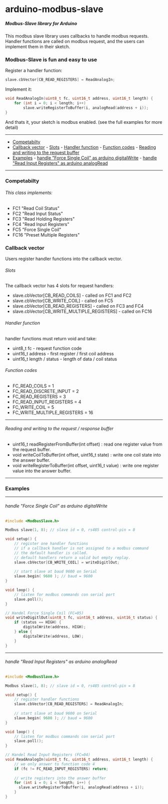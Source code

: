 # arduino-modbus-slave

##### Modbus-Slave library for Arduino

This modbus slave library uses callbacks to handle modbus requests.
Handler functions are called on modbus request, and the users can implement them in their sketch.

### Modbus-Slave is fun and easy to use
Register a handler function:
```c
slave.cbVector[CB_READ_REGISTERS] = ReadAnalogIn;
```
Implement it:
```c
void ReadAnalogIn(uint8_t fc, uint16_t address, uint16_t length) {
    for (int i = 0; i < length; i++)
        slave.writeRegisterToBuffer(i, analogRead(address + i));
}
```
And thats it, your sketch is modbus enabled. (see the full examples for more detail)

----

- [Competabilty](#competabilty)
- [Callback vector](#callback-vector)
      - [Slots](#slots)
      - [Handler function](#handler-function)
      - [Function codes](#function-codes)
      - [Reading and writing to the request buffer](#reading-and-writing-to-the-request-buffer)
- [Examples](#examples)
      - [handle "Force Single Coil" as arduino digitalWrite](#handle-force-single-coil-as-arduino-digitalwrite)
      - [handle "Read Input Registers" as arduino analogRead](#handle-read-input-registers-as-arduino-analogread)

----

### Competabilty

###### This class implements:

* FC1 "Read Coil Status"
* FC2 "Read Input Status"
* FC3 "Read Holding Registers"
* FC4 "Read Input Registers"
* FC5 "Force Single Coil"
* FC16 "Preset Multiple Registers"

### Callback vector

Users register handler functions into the callback vector.

###### Slots

The callback vector has 4 slots for request handlers:

* slave.cbVector[CB_READ_COILS] - called on FC1 and FC2
* slave.cbVector[CB_WRITE_COIL] - called on FC5
* slave.cbVector[CB_READ_REGISTERS] - called on FC3 and FC4
* slave.cbVector[CB_WRITE_MULTIPLE_REGISTERS] - called on FC16

###### Handler function

handler functions must return void and take:
* uint8_t  fc - request function code
* uint16_t address - first register / first coil address
* uint16_t length / status - length of data / coil status

###### Function codes

* FC_READ_COILS = 1
* FC_READ_DISCRETE_INPUT = 2
* FC_READ_REGISTERS = 3
* FC_READ_INPUT_REGISTERS = 4
* FC_WRITE_COIL = 5
* FC_WRITE_MULTIPLE_REGISTERS = 16

----

###### Reading and writing to the request / response buffer

* uint16_t readRegisterFromBuffer(int offset) : read one register value from the request buffer.
* void writeCoilToBuffer(int offset, uint16_t state) : write one coil state into the answer buffer.
* void writeRegisterToBuffer(int offset, uint16_t value) : write one register value into the answer buffer.

----

### Examples

----
###### handle "Force Single Coil" as arduino digitalWrite
```c
#include <ModbusSlave.h>

Modbus slave(1, 8); // slave id = 0, rs485 control-pin = 8

void setup() {
    // register one handler functions
    // if a callback handler is not assigned to a modbus command 
    // the default handler is called. 
    // default handlers return a valid but empty replay.
    slave.cbVector[CB_WRITE_COIL] = writeDigitlOut;
    
    // start slave at baud 9600 on Serial
    slave.begin( 9600 ); // baud = 9600
}

void loop() {
    // listen for modbus commands con serial port
    slave.poll();
}

// Handel Force Single Coil (FC=05)
void writeDigitlOut(uint8_t fc, uint16_t address, uint16_t status) {
    if (status == HIGH) {
        digitalWrite(address, HIGH);
    } else {
        digitalWrite(address, LOW);
    }
}

```

----
###### handle "Read Input Registers" as arduino analogRead
```c
#include <ModbusSlave.h>

Modbus slave(1, 8); // slave id = 0, rs485 control-pin = 8

void setup() {
    // register handler functions
    slave.cbVector[CB_READ_REGISTERS] = ReadAnalogIn;
    
    // start slave at baud 9600 on Serial
    slave.begin( 9600 ); // baud = 9600
}

void loop() {
    // listen for modbus commands con serial port
    slave.poll();
}

// Handel Read Input Registers (FC=04)
void ReadAnalogIn(uint8_t fc, uint16_t address, uint16_t length) {
    // we only answer to function code 4
    if (fc != FC_READ_INPUT_REGISTERS) return;
    
    // write registers into the answer buffer
    for (int i = 0; i < length; i++) {
      slave.writeRegisterToBuffer(i, analogRead(address + i));
    }
}

```

